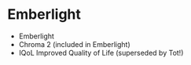 # Emberlight

- Emberlight
- Chroma 2 (included in Emberlight)
- IQoL Improved Quality of Life (superseded by Tot!)
